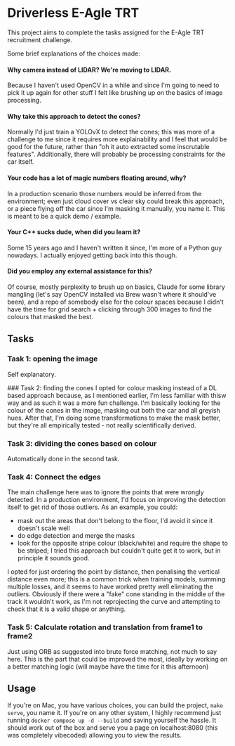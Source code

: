 # Driverless E-Agle TRT
This project aims to complete the tasks assigned for the E-Agle TRT recruitment challenge.

Some brief explanations of the choices made:

#### Why camera instead of LIDAR? We're moving to LIDAR.
Because I haven't used OpenCV in a while and since I'm going to need to pick it up again for other stuff I felt like brushing up on the basics of image processing.

#### Why take this approach to detect the cones?
Normally I'd just train a YOLOvX to detect the cones; this was more of a challenge to me since it requires more explainability and I feel that would be good for the future, rather than "oh it auto extracted some inscrutable features". Additionally, there will probably be processing constraints for the car itself.

#### Your code has a lot of magic numbers floating around, why?
In a production scenario those numbers would be inferred from the environment; even just cloud cover vs clear sky could break this approach, or a piece flying off the car since I'm masking it manually, you name it. This is meant to be a quick demo / example.

#### Your C++ sucks dude, when did you learn it?
Some 15 years ago and I haven't written it since, I'm more of a Python guy nowadays. I actually enjoyed getting back into this though.

#### Did you employ any external assistance for this?
Of course, mostly perplexity to brush up on basics, Claude for some library mangling (let's say OpenCV installed via Brew wasn't where it should've been), and a repo of somebody else for the colour spaces because I didn't have the time for grid search + clicking through 300 images to find the colours that masked the best.

## Tasks
### Task 1: opening the image
Self explanatory.

### Task 2: finding the cones
I opted for colour masking instead of a DL based approach because, as I mentioned earlier, I'm less familiar with thisw way and as such it was a more fun challenge. I'm basically looking for the colour of the cones in the image, masking out both the car and all greyish hues. After that, I'm doing some transformations to make the mask better, but they're all empirically tested - not really scientifically derived.

### Task 3: dividing the cones based on colour
Automatically done in the second task.

### Task 4: Connect the edges
The main challenge here was to ignore the points that were wrongly detected. In a production environment, I'd focus on improving the detection itself to get rid of those outliers. As an example, you could:
- mask out the areas that don't belong to the floor, I'd avoid it since it doesn't scale well
- do edge detection and merge the masks
- look for the opposite stripe colour (black/white) and require the shape to be striped; I tried this approach but couldn't quite get it to work, but in principle it sounds good.

I opted for just ordering the point by distance, then penalising the vertical distance even more; this is a common trick when training models, summing multiple losses, and it seems to have worked pretty well eliminating the outliers. Obviously if there were a "fake" cone standing in the middle of the track it wouldn't work, as I'm not reprojecting the curve and attempting to check that it is a valid shape or anything.

### Task 5: Calculate rotation and translation from frame1 to frame2
Just using ORB as suggested into brute force matching, not much to say here. This is the part that could be improved the most, ideally by working on a better matching logic (will maybe have the time for it this afternoon)

## Usage
If you're on Mac, you have various choices, you can build the project, `make serve`, you name it. If you're on any other system, I highly recommend just running `docker compose up -d --build` and saving yourself the hassle. It should work out of the box and serve you a page on localhost:8080 (this was completely vibecoded) allowing you to view the results.